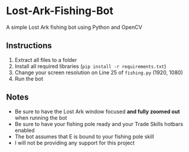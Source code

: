 # Lost-Ark-Fishing-Bot
A simple Lost Ark fishing bot using Python and OpenCV

## Instructions
1. Extract all files to a folder
2. Install all required libraries (`pip install -r requirements.txt`)
3. Change your screen resolution on Line 25 of `fishing.py` (1920, 1080)
4. Run the bot

  
## Notes
* Be sure to have the Lost Ark window focused **and fully zoomed out** when running the bot
* Be sure to have your fishing pole ready and your Trade Skills hotbars enabled
* The bot assumes that E is bound to your fishing pole skill
* I will not be providing any support for this project

